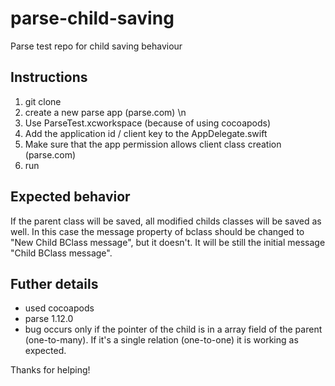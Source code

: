 # parse-child-saving
Parse test repo for child saving behaviour

## Instructions
1. git clone
2. create a new parse app (parse.com) \n
3. Use ParseTest.xcworkspace (because of using cocoapods)
4. Add the application id / client key to the AppDelegate.swift
5. Make sure that the app permission allows client class creation (parse.com)
6. run 

## Expected behavior
If the parent class will be saved, all modified childs classes will be saved as well. In this case the message property of bclass should be changed to "New Child BClass message", but it doesn't. It will be still the initial message "Child BClass message".

## Futher details
* used cocoapods
* parse 1.12.0
* bug occurs only if the pointer of the child is in a array field of the parent (one-to-many). If it's a single relation (one-to-one) it is working as expected.

Thanks for helping!

